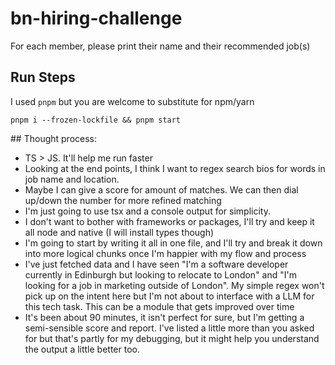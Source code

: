 # bn-hiring-challenge
For each member, please print their name and their recommended job(s)

## Run Steps
I used `pnpm` but you are welcome to substitute for npm/yarn
```
pnpm i --frozen-lockfile && pnpm start
```

## Thought process:
- TS > JS. It'll help me run faster
- Looking at the end points, I think I want to regex search bios for words in job name and location. 
- Maybe I can give a score for amount of matches. We can then dial up/down the number for more refined matching
- I'm just going to use tsx and a console output for simplicity.
- I don't want to bother with frameworks or packages, I'll try and keep it all node and native (I will install types though)
- I'm going to start by writing it all in one file, and I'll try and break it down into more logical chunks once I'm happier with my flow and process
- I've just fetched data and I have seen "I'm a software developer currently in Edinburgh but looking to relocate to London" and "I'm looking for a job in marketing outside of London". My simple regex won't pick up on the intent here but I'm not about to interface with a LLM for this tech task. This can be a module that gets improved over time
- It's been about 90 minutes, it isn't perfect for sure, but I'm getting a semi-sensible score and report. I've listed a little more than you asked for but that's partly for my debugging, but it might help you understand the output a little better too.